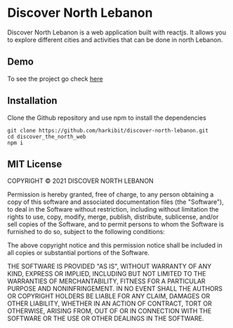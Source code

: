 # Discover North Lebanon

Discover North Lebanon is a web application built with reactjs. It allows you to explore different cities and activities that can be done in north Lebanon.

## Demo

To see the project go check [here](https://discover-north-lebanon.netlify.app/)

## Installation

Clone the Github repository and use npm to install the dependencies

```
git clone https://github.com/harkibit/discover-north-lebanon.git
cd discover_the_north_web
npm i
```

## MIT License

COPYRIGHT © 2021 DISCOVER NORTH LEBANON

Permission is hereby granted, free of charge, to any person obtaining a copy
of this software and associated documentation files (the "Software"), to deal
in the Software without restriction, including without limitation the rights
to use, copy, modify, merge, publish, distribute, sublicense, and/or sell
copies of the Software, and to permit persons to whom the Software is
furnished to do so, subject to the following conditions:

The above copyright notice and this permission notice shall be included in all
copies or substantial portions of the Software.

THE SOFTWARE IS PROVIDED "AS IS", WITHOUT WARRANTY OF ANY KIND, EXPRESS OR
IMPLIED, INCLUDING BUT NOT LIMITED TO THE WARRANTIES OF MERCHANTABILITY,
FITNESS FOR A PARTICULAR PURPOSE AND NONINFRINGEMENT. IN NO EVENT SHALL THE
AUTHORS OR COPYRIGHT HOLDERS BE LIABLE FOR ANY CLAIM, DAMAGES OR OTHER
LIABILITY, WHETHER IN AN ACTION OF CONTRACT, TORT OR OTHERWISE, ARISING FROM,
OUT OF OR IN CONNECTION WITH THE SOFTWARE OR THE USE OR OTHER DEALINGS IN THE
SOFTWARE.
